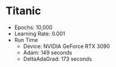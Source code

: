 # Titanic

- Epochs: 10,000
- Learning Rate: 0.001
- Run Time
    - Device: NVIDIA GeForce RTX 3090
    - Adam: 149 seconds
    - DeltaAdaGrad: 173 seconds
